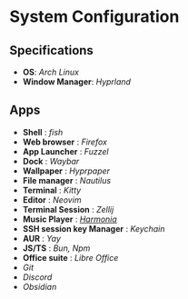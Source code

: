 # System Configuration

## Specifications

- **OS**: *Arch Linux*
- **Window Manager**: *Hyprland*

## Apps

- **Shell** : *fish*
- **Web browser** : *Firefox*
- **App Launcher** : *Fuzzel*
- **Dock** : *Waybar*
- **Wallpaper** : *Hyprpaper*
- **File manager** : *Nautilus*
- **Terminal** : *Kitty*
- **Editor** : *Neovim*
- **Terminal Session** : *Zellij*
- **Music Player** : [*Harmonia*](https://github.com/OpyrusDevOp/Harmonia.git)
- **SSH session key Manager** : *Keychain*
- **AUR** : *Yay*
- **JS/TS** : *Bun, Npm*
- **Office suite** : *Libre Office*
- *Git*
- *Discord*
- *Obsidian*
